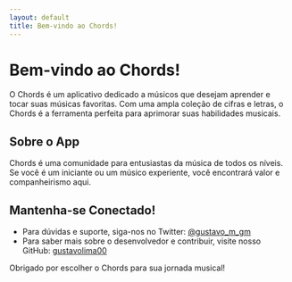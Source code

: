 ```yaml
---
layout: default
title: Bem-vindo ao Chords!
---
```


# Bem-vindo ao Chords!

O Chords é um aplicativo dedicado a músicos que desejam aprender e tocar suas músicas favoritas. Com uma ampla coleção de cifras e letras, o Chords é a ferramenta perfeita para aprimorar suas habilidades musicais.

## Sobre o App

Chords é uma comunidade para entusiastas da música de todos os níveis. Se você é um iniciante ou um músico experiente, você encontrará valor e companheirismo aqui.

## Mantenha-se Conectado!

- Para dúvidas e suporte, siga-nos no Twitter: [@gustavo_m_gm](https://twitter.com/gustavo_m_gm)
- Para saber mais sobre o desenvolvedor e contribuir, visite nosso GitHub: [gustavolima00](https://github.com/gustavolima00)

Obrigado por escolher o Chords para sua jornada musical!
